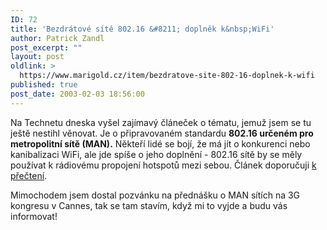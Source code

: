 ```yaml
---
ID: 72
title: 'Bezdrátové sítě 802.16 &#8211; doplněk k&nbsp;WiFi'
author: Patrick Zandl
post_excerpt: ""
layout: post
oldlink: >
  https://www.marigold.cz/item/bezdratove-site-802-16-doplnek-k-wifi
published: true
post_date: 2003-02-03 18:56:00
---
```

<p>
Na Technetu dneska vyšel zajímavý článeček o tématu, jemuž jsem se tu ještě nestihl věnovat. Je o připravovaném standardu <STRONG>802.16 určeném pro metropolitní sítě (MAN).</STRONG> Někteří lidé se bojí, že má jít o konkurenci nebo kanibalizaci WiFi, ale jde spíše o jeho doplnění - 802.16 sítě by se měly používat k rádiovému propojení hotspotů mezi sebou. Článek doporučuji <A href="http://www.technet.cz/hw/hw_sit/ieee802_16a030203.html" target=_blank>k přečtení</A>.</p>

<p>
Mimochodem jsem dostal pozvánku na přednášku o MAN sítích na 3G kongresu v Cannes, tak se tam stavím, když mi to vyjde a budu vás informovat!</p>
